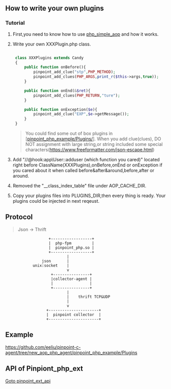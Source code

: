 ## How to write your own plugins

### Tutorial

1. First,you need to know how to use [php_simple_aop](https://github.com/eeliu/php_simple_aop/blob/master/Readme.md) and how it works. 
2. Write your own XXXPlugin.php class.
   
   ```php

    class XXXPlugins extends Candy
    {
        public function onBefore(){
            pinpoint_add_clue("stp",PHP_METHOD);
            pinpoint_add_clues(PHP_ARGS,print_r($this->args,true));
        }

        public function onEnd(&$ret){
            pinpoint_add_clues(PHP_RETURN,"ture");
        }

        public function onException($e){
            pinpoint_add_clue("EXP",$e->getMessage());
        }
    }
   ```
   > You could find some out of box plugins in [[pinpoint_php_example/Plugins/](https://github.com/eeliu/pinpoint-c-agent/tree/new_aop_php_agent/pinpoint_php_example/Plugins)].
    When you add clue(clues), DO NOT assignment with large string,or string included some special characters(https://www.freeformatter.com/json-escape.html)
3. Add "//@hook:app\User::adduser (which function you cared)" located right before ClassName(XXXPlugins),onBefore,onEnd or onException if you cared about it when called before&after&around,before,after or around.

4. Removed the "__class_index_table" file under AOP_CACHE_DIR.

5. Copy your plugins files into PLUGINS_DIR,then every thing is ready. Your plugins could be injected in next reqeust.

## Protocol

> Json -> Thrift

```
                   +------------------+
                   |  php-fpm         |
                   |  pinpoint_php.so |
                   +------------------+
                           |
                json       |
            unix:socket    |
                           v
                    +----------------+
                    |collector-agent |
                    |                |
                    +----------------+
                           |
                           |    thrift TCP&UDP
                           |
                           v
                  +----------------------+
                  |  pinpoint collector  |
                  +----------------------+

```

## Example

https://github.com/eeliu/pinpoint-c-agent/tree/new_aop_php_agent/pinpoint_php_example/Plugins

## API of Pinpiont_php_ext
[Goto pinpoint_ext_api](../pinpoint_php_ext/pinpoint_php_api.php)